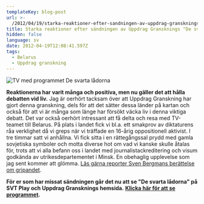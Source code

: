 ```yaml
---
templateKey: blog-post
url: >-
  /2012/04/19/starka-reaktioner-efter-sandningen-av-uppdrag-gransknings-de-svarta-ladorna
title: Starka reaktioner efter sändningen av Uppdrag Gransknings "De svarta lådorna"
hidden: false
language: sv
date: 2012-04-19T12:08:41.597Z
tags:
  - Belarus
  - Uppdrag granskning
---
```

![TV med programmet De svarta lådorna](/uploads/556259_10151518728970191_702465190_23918371_1877184621_n.jpg)

**Reaktionerna har varit många och positiva, men nu gäller det att hålla debatten vid liv.** Jag är oerhört tacksam över att Uppdrag Granskning har gjort denna granskning, dels för att det sätter dessa länder på kartan och också för att vi är många som länge har försökt väcka liv i denna viktiga debatt. Det var också oerhört intressant att få delta och resa med TV-teamet till Belarus. På plats i landet fick vi bl.a. ett smakprov av diktaturens råa verklighet då vi greps när vi träffade en 16-årig oppositionell aktivist. I tre timmar satt vi anhållna. Vi fick sitta i en rättegångssal prydd med gamla sovjetiska symboler och motta diverse hot om vad vi kanske skulle åtalas för, trots att vi alla befann oss i landet med journalistackreditering och visum godkända av utrikesdepartementet i Minsk. En obehaglig upplevelse som jag sent kommer att glömma. [Läs gärna reporter Sven Bergmans berättelse om gripandet](http://svt.se/ug/uppdrag-gransknings-reporter-om-gripandet-i-vitryssland).

**För er som har missat sändningen går det nu att se "De svarta lådorna" på SVT Play och Uppdrag Gransknings hemsida.** [**Klicka här för att se programmet**](http://svt.se/ug/teliasonera-i-hemligt-samarbete-med-diktaturer)**.**
